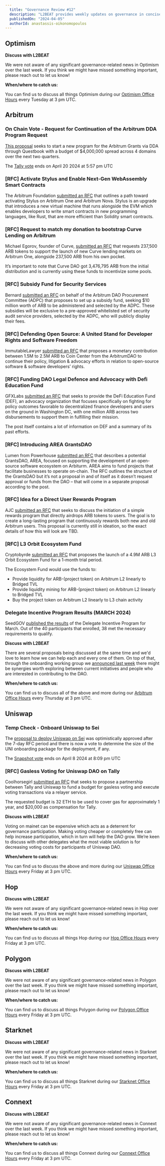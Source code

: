 ```yaml
---
  title: "Governance Review #12"
  description: "L2BEAT provides weekly updates on governance in concise articles."
  publishedOn: "2024-04-05"
  authorId: anastassis-oikonomopoulos
---
```


## **Optimism**

**Discuss with L2BEAT**

We were not aware of any significant governance-related news in Optimism over the last week. If you think we might have missed something important, please reach out to let us know!

**When/where to catch us:**

You can find us to discuss all things Optimism during our [Optimism Office Hours](meet.google.com/pem-jzrh-gkq) every Tuesday at 3 pm UTC.

## **Arbitrum**

### **On Chain Vote - Request for Continuation of the Arbitrum DDA Program Request**

[This proposal](https://forum.arbitrum.foundation/t/questbook-dda-program-phase-2-request-for-continuation/21326) seeks to start a new program for the Arbitrum Grants via DDA through Questbook with a budget of $4,000,000 spread across 4 domains over the next two quarters.

The [Tally vote](https://www.tally.xyz/gov/arbitrum/proposal/98446466630612736687159241204141593794174501692677162686607521796118942563659) ends on April 20 2024 at 5:57 pm UTC

### **[RFC] Activate Stylus and Enable Next-Gen WebAssembly Smart Contracts**

The Arbitrum Foundation [submitted an RFC](https://forum.arbitrum.foundation/t/aip-activate-stylus-and-enable-next-gen-webassembly-smart-contracts/22970) that outlines a path toward activating Stylus on Arbitrum One and Arbitrum Nova. Stylus is an upgrade that introduces a new virtual machine that runs alongside the EVM which enables developers to write smart contracts in new programming languages, like Rust, that are more efficient than Solidity smart contracts.

### **[RFC] Request to match my donation to bootstrap Curve Lending on Arbitrum**

Michael Egorov, founder of Curve, [submitted an RFC](https://forum.arbitrum.foundation/t/proposal-request-to-match-my-donation-to-boostrap-curve-lending-on-arbitrum/22975) that requests 237,500 ARB tokens to support the launch of new Curve lending markets on Arbitrum One, alongside 237,500 ARB from his own pocket.

It’s important to note that Curve DAO got 3,476,795 ARB from the initial distribution and is currently using these funds to incentivize some pools.

### **[RFC] Subsidy Fund for Security Services**

Bernard [submitted an RFC](https://forum.arbitrum.foundation/t/non-constitutional-subsidy-fund-for-security-services/22958/1) on behalf of the Arbitrum DAO Procurement Committee (ADPC) that proposes to set up a subsidy fund, seeking $10 million worth of ARB to be administered and selected by the ADPC. These subsidies will be exclusive to a pre-approved whitelisted set of security audit service providers, selected by the ADPC, who will publicly display their fees.

### **[RFC] Defending Open Source: A United Stand for Developer Rights and Software Freedom**

ImmutableLawyer [submitted an RFC](https://forum.arbitrum.foundation/t/proposal-non-constitutional-defending-open-source-a-united-stand-for-developer-rights-and-software-freedom/23047/1) that proposes a monetary contribution between 1.5M to 2.5M ARB to Coin Center from the ArbitrumDAO to continue their policy, litigation & advocacy efforts in relation to open-source software & software developers’ rights.

### **[RFC] Funding DAO Legal Defence and Advocacy with Defi Education Fund**

GFXLabs [submitted an RFC](https://forum.arbitrum.foundation/t/proposal-non-constitutional-funding-dao-legal-defence-and-advocacy-with-defi-education-fund/23062/1) that seeks to provide the DeFi Education Fund (DEF), an advocacy organization that focuses specifically on fighting for policy outcomes favorable to decentralized finance developers and users on the ground in Washington DC, with one million ARB across two disbursements to support them in fulfilling their mission.

The post itself contains a lot of information on DEF and a summary of its past efforts.

### **[RFC] Introducing AREA GrantsDAO**

Lumen from Powerhouse [submitted an RFC](https://forum.arbitrum.foundation/t/non-constitutional-introducing-area-grantsdao/23022) that describes a potential GrantsDAO, AREA, focused on supporting the development of an open-source software ecosystem on Arbiturm. AREA aims to fund projects that facilitate businesses to operate on-chain. The RFC outlines the structure of the GrantsDAO but it’s not a proposal in and of itself as it doesn’t request approval or funds from the DAO – that will come in a separate proposal according to the post.

### **[RFC] Idea for a Direct User Rewards Program**

AJC [submitted an RFC](https://forum.arbitrum.foundation/t/idea-for-a-direct-user-rewards-program/22939) that seeks to discuss the initiation of a simple rewards program that directly airdrops ARB tokens to users. The goal is to create a long-lasting program that continuously rewards both new and old Arbitrum users. This proposal is currently still in ideation, so the exact details of how this will look are TBD.

### **[RFC] L3 Orbit Ecosystem Fund**

Cryptobyrde [submitted an RFC](https://forum.arbitrum.foundation/t/l3-orbit-ecosystem-fund/22989) that proposes the launch of a 4.9M ARB L3 Orbit Ecosystem Fund for a 1-month trial period.

The Ecosystem Fund would use the funds to:

- Provide liquidity for ARB-(project token) on Arbitrum L2 linearly to Bridged TVL
- Provide liquidity mining for ARB-(project token) on Arbitrum L2 linearly to Bridged TVL
- Buy the project token on Arbitrum L2 linearly to L3 chain activity

### **Delegate Incentive Program Results (MARCH 2024)**

SeedGOV [published the results](https://forum.arbitrum.foundation/t/delegate-incentive-program-results-march-2024/23043) of the Delegate Incentive Program for March. Out of the 40 participants that enrolled, 38 met the necessary requirements to qualify.

**Discuss with L2BEAT**

There are several proposals being discussed at the same time and we'd love to learn how we can help each and every one of them. On top of that, through the onboarding working group we [announced last week](https://forum.arbitrum.foundation/t/arbitrum-onboarding-working-group-experiment/22849/11) there might be synergies worth exploring between current initiatives and people who are interested in contributing to the DAO.

**When/where to catch us:**

You can find us to discuss all of the above and more during our [Arbitrum Office Hours](meet.google.com/jkj-nnop-arc) every Thursday at 3 pm UTC.

## **Uniswap**

### **Temp Check - Onboard Uniswap to Sei**

The [proposal to deploy Uniswap on Sei](https://gov.uniswap.org/t/deploy-uniswap-v3-on-sei/23471) was optimistically approved after the 7-day RFC period and there is now a vote to determine the size of the UNI onboarding package for the deployment, if any.

The [Snapshot vote](https://snapshot.org/#/uniswapgovernance.eth/proposal/0xe7274e00eb2a084cdc3b7510a8b40aa303ac2d7944e9706ad090c974c76e71bf) ends on April 8 2024 at 8:09 pm UTC

### **[RFC] Gasless Voting for Uniswap DAO on Tally**

Coolhorsegirl [submitted an RFC](https://gov.uniswap.org/t/gasless-voting-for-uniswap-dao-on-tally/23556) that seeks to propose a partnership between Tally and Uniswap to fund a budget for gasless voting and execute voting transactions via a relayer service.

The requested budget is 32 ETH to be used to cover gas for approximately 1 year, and $20,000 as compensation for Tally.

**Discuss with L2BEAT**

Voting on mainet can be expensive which acts as a deterrent for governance participation. Making voting cheaper or completely free can help increase participation, which in turn will help the DAO grow. We’re keen to discuss with other delegates what the most viable solution is for decreasing voting costs for participants of Uniswap DAO.

**When/where to catch us:**

You can find us to discuss the above and more during our [Uniswap Office Hours](http://meet.google.com/twm-jafw-esn) every Friday at 3 pm UTC.

## **Hop**

**Discuss with L2BEAT**

We were not aware of any significant governance-related news in Hop over the last week. If you think we might have missed something important, please reach out to let us know!

**When/where to catch us:**

You can find us to discuss all things Hop during our [Hop Office Hours](http://meet.google.com/twm-jafw-esn) every Friday at 3 pm UTC.

## **Polygon**

**Discuss with L2BEAT**

We were not aware of any significant governance-related news in Polygon over the last week. If you think we might have missed something important, please reach out to let us know!

**When/where to catch us:**

You can find us to discuss all things Polygon during our [Polygon Office Hours](meet.google.com/avz-chuc-ksa) every Friday at 3 pm UTC.

## **Starknet**

**Discuss with L2BEAT**

We were not aware of any significant governance-related news in Starknet over the last week. If you think we might have missed something important, please reach out to let us know!

**When/where to catch us:**

You can find us to discuss all things Starknet during our [Starknet Office Hours](http://meet.google.com/avz-chuc-ksa) every Friday at 3 pm UTC.

## **Connext**

**Discuss with L2BEAT**

We were not aware of any significant governance-related news in Connext over the last week. If you think we might have missed something important, please reach out to let us know!

**When/where to catch us:**

You can find us to discuss all things Connext during our [Connext Office Hours](meet.google.com/twm-jafw-esn) every Friday at 3 pm UTC.
